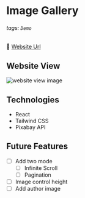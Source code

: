 # Image Gallery

###### tags: `Demo`

🔗 [Website Url](https://image-gallery-mo.vercel.app/)

## Website View

![website view image](https://cdn.jsdelivr.net/gh/wuzhe0912/image-save@master/image-gallery.2wpwo3sdf8s0.webp)

## Technologies

- React
- Tailwind CSS
- Pixabay API

## Future Features

- [ ] Add two mode
  - [ ] Infinite Scroll
  - [ ] Pagination
- [ ] Image control height
- [ ] Add author image
